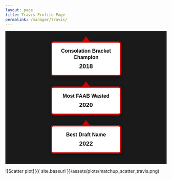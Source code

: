 ```yaml
---
layout: page
title: Travis Profile Page
permalink: /manager/travis/
---
```


<div class="banner-wall">
  <div class="banner">
    <h2>Consolation Bracket Champion</h2>
    <p>2018</p>
  </div>
  <div class="banner">
    <h2>Most FAAB Wasted</h2>
    <p>2020</p>
  </div>
  <div class="banner">
    <h2>Best Draft Name</h2>
    <p>2022</p>
  </div>
</div>

![Scatter plot]({{ site.baseurl }}/assets/plots/matchup_scatter_travis.png)

<style>
    .banner-wall {
  display: flex;
  gap: 2rem;
  flex-wrap: wrap;
  justify-content: center;
  padding: 2rem;
  background: #1a1a1a; /* dark backdrop like a stadium wall */
}

.banner {
  width: 180px;
  background: #fff;
  color: #111;
  border: 4px solid #c00;
  border-radius: 8px;
  text-align: center;
  padding: 1rem;
  font-family: 'Impact', sans-serif;
  box-shadow: 0 4px 12px rgba(0,0,0,0.4);
  position: relative;
}

.banner::before {
  content: "";
  position: absolute;
  top: -20px;
  left: 50%;
  transform: translateX(-50%);
  width: 0;
  height: 0;
  border-left: 15px solid transparent;
  border-right: 15px solid transparent;
  border-bottom: 20px solid #c00; /* “hanger” triangle */
}

.banner h2 {
  font-size: 1rem;
  margin: 0;
  line-height: 1.2;
}

.banner p {
  font-size: 1.2rem;
  font-weight: bold;
  margin: 0.5rem 0 0;
}
</style>
